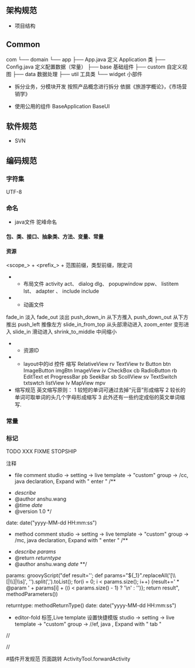 ## 架构规范



- 项目结构
## Common
com
└── domain
    └── app
        ├── App.java 定义 Application 类
        ├── Config.java 定义配置数据（常量）
        ├── base 基础组件
        ├── custom 自定义视图
        ├── data 数据处理
        ├── util 工具类
        └── widget 小部件
 
- 拆分业务，分模块开发
按照产品概念进行拆分
依据《旅游学概论》，《市场营销学》

- 使用公用的组件
BaseApplication
BaseUI

## 软件规范
- SVN 

## 编码规范
### 字符集 
UTF-8
### 命名
- java文件
驼峰命名

#### 包、类、接口、抽象类、方法、变量、常量 

#### 资源 
<scope_> + <prefix_> + <qualifier>范围前缀，类型前缀，限定词

- - 布局文件
activity act、
dialog dlg、
popupwindow ppw、
listitem lst、
adapter 、
include include

- - 动画文件

fade_in 淡入 
fade_out 淡出 
push_down_in 从下方推入 
push_down_out 从下方推出 
push_left 推像左方 
slide_in_from_top 从头部滑动进入 
zoom_enter 变形进入 
slide_in 滑动进入 
shrink_to_middle 中间缩小
 
- -  资源ID
- - layout中的id
控件 缩写
RelativeView rv
TextView tv
Button btn
ImageButton imgBtn
ImageView iv
CheckBox cb
RadioButton rb
EditText et
ProgressBar pb
SeekBar sb
ScollView sv
TextSwitch txtswtch
listView lv
MapView mpv
- 缩写规范
英文缩写原则：
1 较短的单词可通过去掉“元音”形成缩写
2 较长的单词可取单词的头几个字母形成缩写
3 此外还有一些约定成俗的英文单词缩写.

### 常量
### 标记 
TODO XXX FIXME STOPSHIP

注释

- file comment
studio -> setting -> live template -> "custom" group -> /cc, java declaration, Expand with " enter "
/**
 * $describe$
 * @author anshu.wang
 * @time  $date$
 * @version 1.0
 */

 date: date("yyyy-MM-dd HH:mm:ss")

- method comment
studio -> setting -> live template -> "custom" group -> /mc, java declaration, Expand with " enter "
/**
 * $describe$
$params$
 * @return $returntype$
 * @author anshu.wang $date$
 **/

 params: groovyScript("def result=''; def params=\"${_1}\".replaceAll('[\\\\[|\\\\]|\\\\s]', '').split(',').toList(); for(i = 0; i < params.size(); i++) {result+=' * @param ' + params[i] + ((i < params.size() - 1) ? '\\n' : '')}; return result", methodParameters())

returntype: methodReturnType()
date: date("yyyy-MM-dd HH:mm:ss")

- editor-fold 标签,Live template 设置快捷模版
studio -> setting -> live template -> "custom" group -> //ef, java , Expand with " tab "

//<editor-fold desc="$params$">

 //</editor-fold>
 




#插件开发规范
页面跳转
ActivityTool.forwardActivity